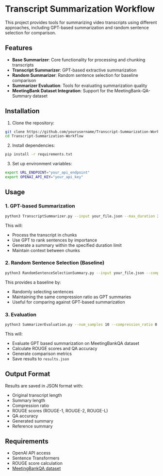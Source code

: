 # Transcript Summarization Workflow

This project provides tools for summarizing video transcripts using different approaches, including GPT-based summarization and random sentence selection for comparison.

## Features

- **Base Summarizer**: Core functionality for processing and chunking transcripts
- **Transcript Summarizer**: GPT-based extractive summarization
- **Random Summarizer**: Random sentence selection for baseline comparison
- **Summarizer Evaluation**: Tools for evaluating summarization quality
- **MeetingBank Dataset Integration**: Support for the MeetingBank-QA-Summary dataset

## Installation

1. Clone the repository:
```bash
git clone https://github.com/yourusername/Transcript-Summarization-Workflow.git
cd Transcript-Summarization-Workflow
```

2. Install dependencies:
```bash
pip install -r requirements.txt
```

3. Set up environment variables:
```bash
export URL_ENDPOINT="your_api_endpoint"
export OPENAI_API_KEY="your_api_key"
```

## Usage

### 1. GPT-based Summarization

```bash
python3 TranscriptSummarizer.py --input your_file.json --max_duration 300
```

This will:
- Process the transcript in chunks
- Use GPT to rank sentences by importance
- Generate a summary within the specified duration limit
- Maintain context between chunks

### 2. Random Sentence Selection (Baseline)

```bash
python3 RandomSentenceSelectionSummary.py --input your_file.json --compression_ratio 0.31
```

This provides a baseline by:
- Randomly selecting sentences
- Maintaining the same compression ratio as GPT summaries
- Useful for comparing against GPT-based summarization

### 3. Evaluation

```bash
python3 SummarizerEvaluation.py --num_samples 10 --compression_ratio 0.31
```

This will:
- Evaluate GPT based summarization on MeetingBankQA dataset
- Calculate ROUGE scores and QA accuracy
- Generate comparison metrics
- Save results to `results.json`

## Output Format

Results are saved in JSON format with:
- Original transcript length
- Summary length
- Compression ratio
- ROUGE scores (ROUGE-1, ROUGE-2, ROUGE-L)
- QA accuracy
- Generated summary
- Reference summary

## Requirements

- OpenAI API access
- Sentence Transformers
- ROUGE score calculation
- [MeetingBankQA dataset](https://huggingface.co/datasets/meetingbank/meetingbank-qa-summary)





